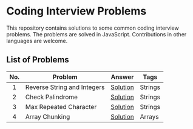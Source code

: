 # Coding Interview Problems

This repository contains solutions to some common coding interview problems. The problems are solved in JavaScript. Contributions in other languages are welcome.

## List of Problems

| No. | Problem                     | Answer                                              | Tags    |
| :-: | --------------------------- | --------------------------------------------------- | ------- |
|  1  | Reverse String and Integers | [Solution](./problems/01-reverse-string-and-int.js) | Strings |
|  2  | Check Palindrome            | [Solution](./problems/02-palindrome.js)             | Strings |
|  3  | Max Repeated Character      | [Solution](./problems/03-max-repeated-character.js) | Strings |
|  4  | Array Chunking              | [Solution](./problems/04-array-chunking.js)         | Arrays  |
